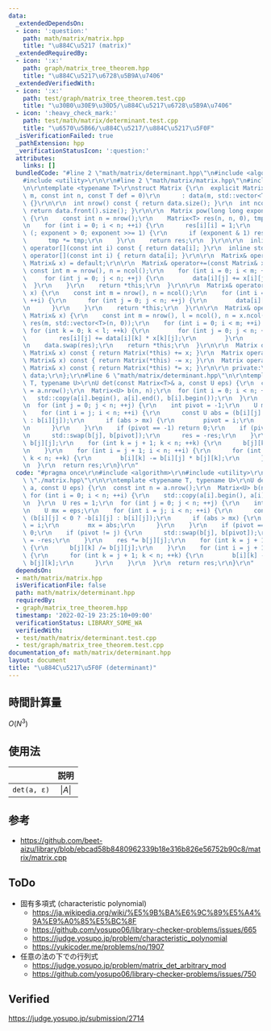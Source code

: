 ```yaml
---
data:
  _extendedDependsOn:
  - icon: ':question:'
    path: math/matrix/matrix.hpp
    title: "\u884C\u5217 (matrix)"
  _extendedRequiredBy:
  - icon: ':x:'
    path: graph/matrix_tree_theorem.hpp
    title: "\u884C\u5217\u6728\u5B9A\u7406"
  _extendedVerifiedWith:
  - icon: ':x:'
    path: test/graph/matrix_tree_theorem.test.cpp
    title: "\u30B0\u30E9\u30D5/\u884C\u5217\u6728\u5B9A\u7406"
  - icon: ':heavy_check_mark:'
    path: test/math/matrix/determinant.test.cpp
    title: "\u6570\u5B66/\u884C\u5217/\u884C\u5217\u5F0F"
  _isVerificationFailed: true
  _pathExtension: hpp
  _verificationStatusIcon: ':question:'
  attributes:
    links: []
  bundledCode: "#line 2 \"math/matrix/determinant.hpp\"\n#include <algorithm>\r\n\
    #include <utility>\r\n\r\n#line 2 \"math/matrix/matrix.hpp\"\n#include <vector>\r\
    \n\r\ntemplate <typename T>\r\nstruct Matrix {\r\n  explicit Matrix(const int\
    \ m, const int n, const T def = 0)\r\n      : data(m, std::vector<T>(n, def))\
    \ {}\r\n\r\n  int nrow() const { return data.size(); }\r\n  int ncol() const {\
    \ return data.front().size(); }\r\n\r\n  Matrix pow(long long exponent) const\
    \ {\r\n    const int n = nrow();\r\n    Matrix<T> res(n, n, 0), tmp = *this;\r\
    \n    for (int i = 0; i < n; ++i) {\r\n      res[i][i] = 1;\r\n    }\r\n    for\
    \ (; exponent > 0; exponent >>= 1) {\r\n      if (exponent & 1) res *= tmp;\r\n\
    \      tmp *= tmp;\r\n    }\r\n    return res;\r\n  }\r\n\r\n  inline const std::vector<T>&\
    \ operator[](const int i) const { return data[i]; }\r\n  inline std::vector<T>&\
    \ operator[](const int i) { return data[i]; }\r\n\r\n  Matrix& operator=(const\
    \ Matrix& x) = default;\r\n\r\n  Matrix& operator+=(const Matrix& x) {\r\n   \
    \ const int m = nrow(), n = ncol();\r\n    for (int i = 0; i < m; ++i) {\r\n \
    \     for (int j = 0; j < n; ++j) {\r\n        data[i][j] += x[i][j];\r\n    \
    \  }\r\n    }\r\n    return *this;\r\n  }\r\n\r\n  Matrix& operator-=(const Matrix&\
    \ x) {\r\n    const int m = nrow(), n = ncol();\r\n    for (int i = 0; i < m;\
    \ ++i) {\r\n      for (int j = 0; j < n; ++j) {\r\n        data[i][j] -= x[i][j];\r\
    \n      }\r\n    }\r\n    return *this;\r\n  }\r\n\r\n  Matrix& operator*=(const\
    \ Matrix& x) {\r\n    const int m = nrow(), l = ncol(), n = x.ncol();\r\n    std::vector<std::vector<T>>\
    \ res(m, std::vector<T>(n, 0));\r\n    for (int i = 0; i < m; ++i) {\r\n     \
    \ for (int k = 0; k < l; ++k) {\r\n        for (int j = 0; j < n; ++j) {\r\n \
    \         res[i][j] += data[i][k] * x[k][j];\r\n        }\r\n      }\r\n    }\r\
    \n    data.swap(res);\r\n    return *this;\r\n  }\r\n\r\n  Matrix operator+(const\
    \ Matrix& x) const { return Matrix(*this) += x; }\r\n  Matrix operator-(const\
    \ Matrix& x) const { return Matrix(*this) -= x; }\r\n  Matrix operator*(const\
    \ Matrix& x) const { return Matrix(*this) *= x; }\r\n\r\n private:\r\n  std::vector<std::vector<T>>\
    \ data;\r\n};\r\n#line 6 \"math/matrix/determinant.hpp\"\n\r\ntemplate <typename\
    \ T, typename U>\r\nU det(const Matrix<T>& a, const U eps) {\r\n  const int n\
    \ = a.nrow();\r\n  Matrix<U> b(n, n);\r\n  for (int i = 0; i < n; ++i) {\r\n \
    \   std::copy(a[i].begin(), a[i].end(), b[i].begin());\r\n  }\r\n  U res = 1;\r\
    \n  for (int j = 0; j < n; ++j) {\r\n    int pivot = -1;\r\n    U mx = eps;\r\n\
    \    for (int i = j; i < n; ++i) {\r\n      const U abs = (b[i][j] < 0 ? -b[i][j]\
    \ : b[i][j]);\r\n      if (abs > mx) {\r\n        pivot = i;\r\n        mx = abs;\r\
    \n      }\r\n    }\r\n    if (pivot == -1) return 0;\r\n    if (pivot != j) {\r\
    \n      std::swap(b[j], b[pivot]);\r\n      res = -res;\r\n    }\r\n    res *=\
    \ b[j][j];\r\n    for (int k = j + 1; k < n; ++k) {\r\n      b[j][k] /= b[j][j];\r\
    \n    }\r\n    for (int i = j + 1; i < n; ++i) {\r\n      for (int k = j + 1;\
    \ k < n; ++k) {\r\n        b[i][k] -= b[i][j] * b[j][k];\r\n      }\r\n    }\r\
    \n  }\r\n  return res;\r\n}\r\n"
  code: "#pragma once\r\n#include <algorithm>\r\n#include <utility>\r\n\r\n#include\
    \ \"./matrix.hpp\"\r\n\r\ntemplate <typename T, typename U>\r\nU det(const Matrix<T>&\
    \ a, const U eps) {\r\n  const int n = a.nrow();\r\n  Matrix<U> b(n, n);\r\n \
    \ for (int i = 0; i < n; ++i) {\r\n    std::copy(a[i].begin(), a[i].end(), b[i].begin());\r\
    \n  }\r\n  U res = 1;\r\n  for (int j = 0; j < n; ++j) {\r\n    int pivot = -1;\r\
    \n    U mx = eps;\r\n    for (int i = j; i < n; ++i) {\r\n      const U abs =\
    \ (b[i][j] < 0 ? -b[i][j] : b[i][j]);\r\n      if (abs > mx) {\r\n        pivot\
    \ = i;\r\n        mx = abs;\r\n      }\r\n    }\r\n    if (pivot == -1) return\
    \ 0;\r\n    if (pivot != j) {\r\n      std::swap(b[j], b[pivot]);\r\n      res\
    \ = -res;\r\n    }\r\n    res *= b[j][j];\r\n    for (int k = j + 1; k < n; ++k)\
    \ {\r\n      b[j][k] /= b[j][j];\r\n    }\r\n    for (int i = j + 1; i < n; ++i)\
    \ {\r\n      for (int k = j + 1; k < n; ++k) {\r\n        b[i][k] -= b[i][j] *\
    \ b[j][k];\r\n      }\r\n    }\r\n  }\r\n  return res;\r\n}\r\n"
  dependsOn:
  - math/matrix/matrix.hpp
  isVerificationFile: false
  path: math/matrix/determinant.hpp
  requiredBy:
  - graph/matrix_tree_theorem.hpp
  timestamp: '2022-02-19 23:25:10+09:00'
  verificationStatus: LIBRARY_SOME_WA
  verifiedWith:
  - test/math/matrix/determinant.test.cpp
  - test/graph/matrix_tree_theorem.test.cpp
documentation_of: math/matrix/determinant.hpp
layout: document
title: "\u884C\u5217\u5F0F (determinant)"
---
```



## 時間計算量

$O(N^3)$


## 使用法

||説明|
|:--:|:--:|
|`det(a, ε)`|$\lvert A \rvert$|


## 参考

- https://github.com/beet-aizu/library/blob/ebcad58b8480962339b18e316b826e56752b90c8/matrix/matrix.cpp


## ToDo

- 固有多項式 (characteristic polynomial)
  - https://ja.wikipedia.org/wiki/%E5%9B%BA%E6%9C%89%E5%A4%9A%E9%A0%85%E5%BC%8F
  - https://github.com/yosupo06/library-checker-problems/issues/665
  - https://judge.yosupo.jp/problem/characteristic_polynomial
  - https://yukicoder.me/problems/no/1907
- 任意の法の下での行列式
  - https://judge.yosupo.jp/problem/matrix_det_arbitrary_mod
  - https://github.com/yosupo06/library-checker-problems/issues/750


## Verified

https://judge.yosupo.jp/submission/2714

